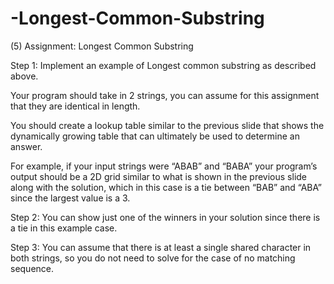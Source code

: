 # -Longest-Common-Substring
(5) Assignment: Longest Common Substring

Step 1: Implement an example of Longest common substring as described above.

Your program should take in 2 strings, you can assume for this assignment that they are identical in length.

You should create a lookup table similar to the previous slide that shows the dynamically growing table that can ultimately be used to determine an answer. 

For example, if your input strings were “ABAB” and “BABA” your program’s output should be a 2D grid similar to what is shown in the previous slide along with the solution, which in this case is a tie between “BAB” and “ABA” since the largest value is a 3. 

Step 2: You can show just one of the winners in your solution since there is a tie in this example case. 

Step 3: You can assume that there is at least a single shared character in both strings, so you do not need to solve for the case of no matching sequence.

